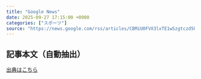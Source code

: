 ```yaml
---
title: "Google News"
date: 2025-09-27 17:15:00 +0900
categories: ["スポーツ"]
source: "https://news.google.com/rss/articles/CBMiU0FVX3lxTE1wSzgtczd5Q1pIYThCb3cyUDRKX084cGFrZG9JcVNleDZUX2tuRjhUZlJ6RlY4eTFWQmM0QTc3ZG9tTFNfbjhRNkxVNEZpSXhORDlF?oc=5"
---
```


## 記事本文（自動抽出）
<body class="y0K44d EA71Tc" id="readabilityBody"></body>

[出典はこちら](https://news.google.com/rss/articles/CBMiU0FVX3lxTE1wSzgtczd5Q1pIYThCb3cyUDRKX084cGFrZG9JcVNleDZUX2tuRjhUZlJ6RlY4eTFWQmM0QTc3ZG9tTFNfbjhRNkxVNEZpSXhORDlF?oc=5)
